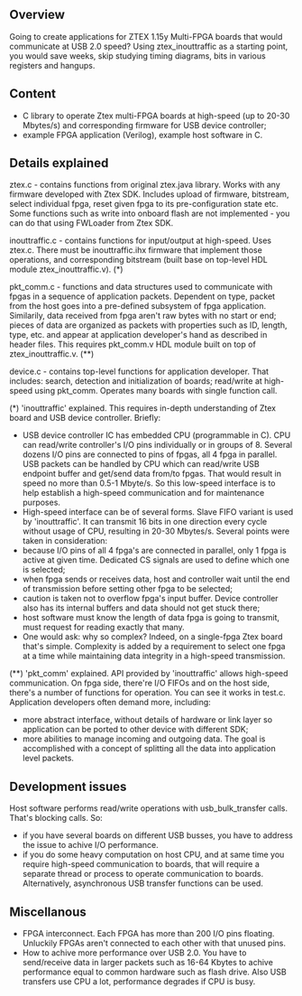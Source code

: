 ## Overview

Going to create applications for ZTEX 1.15y Multi-FPGA boards that would communicate at USB 2.0 speed? Using ztex_inouttraffic as a starting point, you would save weeks, skip studying timing diagrams, bits in various registers and hangups.

## Content

- C library to operate Ztex multi-FPGA boards at high-speed (up to 20-30 Mbytes/s) and corresponding firmware for USB device controller;
- example FPGA application (Verilog), example host software in C.

## Details explained

ztex.c - contains functions from original ztex.java library. Works with any firmware developed with Ztex SDK. Includes upload of firmware, bitstream, select individual fpga, reset given fpga to its pre-configuration state etc. Some functions such as write into onboard flash are not implemented - you can do that using FWLoader from Ztex SDK.

inouttraffic.c - contains functions for input/output at high-speed. Uses ztex.c. There must be inouttraffic.ihx firmware that implement those operations, and corresponding bitstream (built base on top-level HDL module ztex_inouttraffic.v). (*)

pkt_comm.c - functions and data structures used to communicate with fpgas in a sequence of application packets. Dependent on type, packet from the host goes into a pre-defined subsystem of fpga application. Similarily, data received from fpga aren't raw bytes with no start or end; pieces of data are organized as packets with properties such as ID, length, type, etc. and appear at application developer's hand as described in header files. This requires pkt_comm.v HDL module built on top of ztex_inouttraffic.v. (**)

device.c - contains top-level functions for application developer. That includes: search, detection and initialization of boards; read/write at high-speed using pkt_comm. Operates many boards with single function call.


(*) 'inouttraffic' explained.
This requires in-depth understanding of Ztex board and USB device controller. Briefly:
- USB device controller IC has embedded CPU (programmable in C). CPU can read/write controller's I/O pins individually or in groups of 8. Several dozens I/O pins are connected to pins of fpgas, all 4 fpga in parallel. USB packets can be handled by CPU which can read/write USB endpoint buffer and get/send data from/to fpgas. That would result in speed no more than 0.5-1 Mbyte/s. So this low-speed interface is to help establish a high-speed communication and for maintenance purposes.
- High-speed interface can be of several forms. Slave FIFO variant is used by 'inouttraffic'. It can transmit 16 bits in one direction every cycle without usage of CPU, resulting in 20-30 Mbytes/s. Several points were taken in consideration:
- because I/O pins of all 4 fpga's are connected in parallel, only 1 fpga is active at given time. Dedicated CS signals are used to define which one is selected;
- when fpga sends or receives data, host and controller wait until the end of transmission before setting other fpga to be selected;
- caution is taken not to overflow fpga's input buffer. Device controller also has its internal buffers and data should not get stuck there;
- host software must know the length of data fpga is going to transmit, must request for reading exactly that many.
- One would ask: why so complex? Indeed, on a single-fpga Ztex board that's simple. Complexity is added by a requirement to select one fpga at a time while maintaining data integrity in a high-speed transmission.

(**) 'pkt_comm' explained.
API provided by 'inouttraffic' allows high-speed communication. On fpga side, there're I/O FIFOs and on the host side, there's a number of functions for operation. You can see it works in test.c.
Application developers often demand more, including:
- more abstract interface, without details of hardware or link layer so application can be ported to other device with different SDK;
- more abilities to manage incoming and outgoing data. The goal is accomplished with a concept of splitting all the data into application level packets.

## Development issues

Host software performs read/write operations with usb_bulk_transfer calls. That's blocking calls. So:
- if you have several boards on different USB busses, you have to address the issue to achive I/O performance.
- if you do some heavy computation on host CPU, and at same time you require high-speed communication to boards, that will require a separate thread or process to operate communication to boards. Alternatively, asynchronous USB transfer functions can be used.

## Miscellanous

- FPGA interconnect. Each FPGA has more than 200 I/O pins floating. Unluckily FPGAs aren't connected to each other with that unused pins.
- How to achive more performance over USB 2.0. You have to send/receive data in larger packets such as 16-64 Kbytes to achive performance equal to common hardware such as flash drive. Also USB transfers use CPU a lot, performance degrades if CPU is busy.
